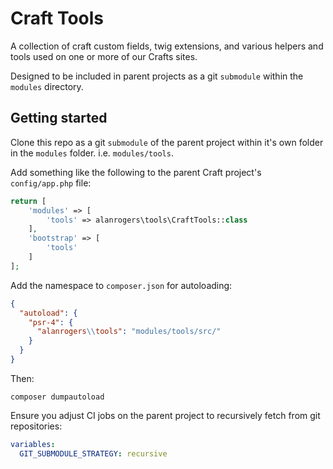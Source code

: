 # Craft Tools

A collection of craft custom fields, twig extensions, and various helpers and tools used on one or more of our Crafts sites.

Designed to be included in parent projects as a git `submodule` within the `modules` directory.

## Getting started

Clone this repo as a git `submodule` of the parent project within it's own folder in the `modules` folder. i.e. `modules/tools`.

Add something like the following to the parent Craft project's `config/app.php` file:

```php
return [
    'modules' => [
        'tools' => alanrogers\tools\CraftTools::class 
    ],
    'bootstrap' => [
        'tools'
    ]
];
```

Add the namespace to `composer.json` for autoloading:

```json
{
  "autoload": {
    "psr-4": {
      "alanrogers\\tools": "modules/tools/src/"
    }
  }
}
```

Then: 

```shell
composer dumpautoload
```

Ensure you adjust CI jobs on the parent project to recursively fetch from git repositories:

```yaml
variables:
  GIT_SUBMODULE_STRATEGY: recursive
```